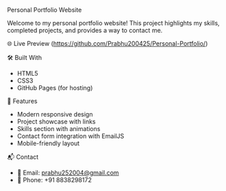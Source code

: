 Personal Portfolio Website

Welcome to my personal portfolio website! This project highlights my skills, completed projects, and provides a way to contact me.

🌐 Live Preview
(https://github.com/Prabhu200425/Personal-Portfolio/)

🛠️ Built With
- HTML5  
- CSS3   
- GitHub Pages (for hosting)

📂 Features
- Modern responsive design  
- Project showcase with links  
- Skills section with animations  
- Contact form integration with EmailJS  
- Mobile-friendly layout

📬 Contact
- 📧 Email: prabhu252004@gmail.com  
- 📱 Phone: +91 8838298172
